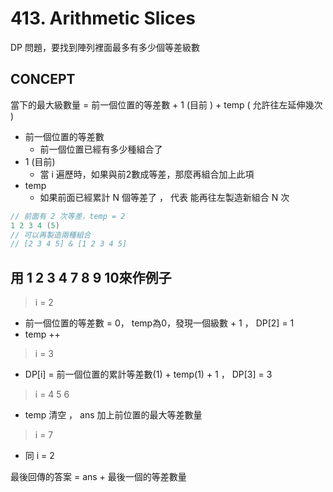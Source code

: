 # 413. Arithmetic Slices

DP 問題，要找到陣列裡面最多有多少個等差級數

##  CONCEPT

當下的最大級數量 =   前一個位置的等差數  + 1 (目前 ) + temp ( 允許往左延伸幾次 )

+ 前一個位置的等差數
  + 前一個位置已經有多少種組合了
+ 1 (目前)
  + 當 i 遍歷時，如果與前2數成等差，那麼再組合加上此項
+ temp
  + 如果前面已經累計 N 個等差了 ， 代表 能再往左製造新組合 N 次

```c++
// 前面有 2 次等差，temp = 2
1 2 3 4 (5) 
// 可以再製造兩種組合
// [2 3 4 5] & [1 2 3 4 5]
```

## 用 1 2 3 4 7 8 9 10來作例子

> i = 2

  + 前一個位置的等差數 = 0， temp為0，發現一個級數 + 1 ， DP[2] = 1
  + temp ++

> i = 3

  +  DP[i] =  前一個位置的累計等差數(1) +  temp(1) + 1 ， DP[3] = 3

> i = 4 5 6

   +  temp 清空 ， ans 加上前位置的最大等差數量

> i = 7

   + 同 i = 2


最後回傳的答案 = ans + 最後一個的等差數量

